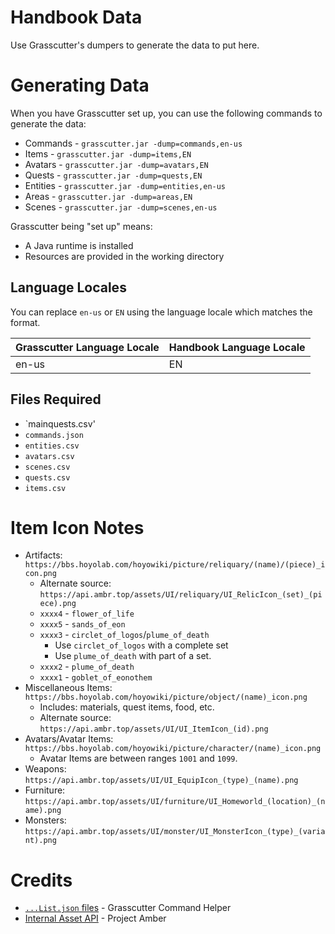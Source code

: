# Handbook Data
Use Grasscutter's dumpers to generate the data to put here.

# Generating Data

When you have Grasscutter set up, you can use the following commands to generate the data:
- Commands - `grasscutter.jar -dump=commands,en-us`
- Items - `grasscutter.jar -dump=items,EN`
- Avatars - `grasscutter.jar -dump=avatars,EN`
- Quests - `grasscutter.jar -dump=quests,EN`
- Entities - `grasscutter.jar -dump=entities,en-us`
- Areas - `grasscutter.jar -dump=areas,EN`
- Scenes - `grasscutter.jar -dump=scenes,en-us`

Grasscutter being "set up" means:
- A Java runtime is installed
- Resources are provided in the working directory

## Language Locales

You can replace `en-us` or `EN` using the language locale which matches the format.

| Grasscutter Language Locale | Handbook Language Locale |
|-----------------------------|--------------------------|
| en-us                       | EN                       |


## Files Required
- `mainquests.csv'
- `commands.json`
- `entities.csv`
- `avatars.csv`
- `scenes.csv`
- `quests.csv`
- `items.csv`

# Item Icon Notes
- Artifacts: `https://bbs.hoyolab.com/hoyowiki/picture/reliquary/(name)/(piece)_icon.png`
  - Alternate source: `https://api.ambr.top/assets/UI/reliquary/UI_RelicIcon_(set)_(piece).png`
  - `xxxx4` - `flower_of_life`
  - `xxxx5` - `sands_of_eon`
  - `xxxx3` - `circlet_of_logos`/`plume_of_death`
    - Use `circlet_of_logos` with a complete set
    - Use `plume_of_death` with part of a set.
  - `xxxx2` - `plume_of_death`
  - `xxxx1` - `goblet_of_eonothem`
- Miscellaneous Items: `https://bbs.hoyolab.com/hoyowiki/picture/object/(name)_icon.png`
  - Includes: materials, quest items, food, etc.
  - Alternate source: `https://api.ambr.top/assets/UI/UI_ItemIcon_(id).png`
- Avatars/Avatar Items: `https://bbs.hoyolab.com/hoyowiki/picture/character/(name)_icon.png`
  - Avatar Items are between ranges `1001` and `1099`.
- Weapons: `https://api.ambr.top/assets/UI/UI_EquipIcon_(type)_(name).png`
- Furniture: `https://api.ambr.top/assets/UI/furniture/UI_Homeworld_(location)_(name).png`
- Monsters: `https://api.ambr.top/assets/UI/monster/UI_MonsterIcon_(type)_(variant).png`

# Credits
- [`...List.json` files](https://raw.githubusercontent.com/Dituon/grasscutter-command-helper/main/data/en-US) - Grasscutter Command Helper
- [Internal Asset API](https://ambr.top) - Project Amber
